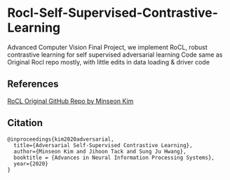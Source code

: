 # Rocl-Self-Supervised-Contrastive-Learning
Advanced Computer Vision Final Project, we implement RoCL, robust contrastive learning for self supervised adversarial learning
Code same as Original Rocl repo mostly, with little edits in data loading & driver code

## References
<a href="https://github.com/Kim-Minseon/RoCL/" target="_blank">RoCL Original GitHub Repo by Minseon Kim</a>


## Citation
```
@inproceedings{kim2020adversarial,
  title={Adversarial Self-Supervised Contrastive Learning},
  author={Minseon Kim and Jihoon Tack and Sung Ju Hwang},
  booktitle = {Advances in Neural Information Processing Systems},
  year={2020}
}
```
